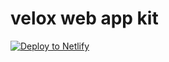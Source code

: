 # velox web app kit

<a href="https://app.netlify.com/start/deploy?repository=https://github.com/marinastudios/velox"><img src="https://www.netlify.com/img/deploy/button.svg" alt="Deploy to Netlify"></a>